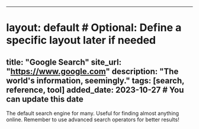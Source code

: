       
---
# layout: default # Optional: Define a specific layout later if needed
title: "Google Search"
site_url: "https://www.google.com"
description: "The world's information, seemingly."
tags: [search, reference, tool]
added_date: 2023-10-27 # You can update this date
---

The default search engine for many. Useful for finding almost anything online. Remember to use advanced search operators for better results!

    

